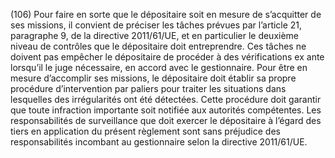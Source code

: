 (106) Pour faire en sorte que le dépositaire soit en mesure de s’acquitter de ses missions, il convient de préciser les tâches prévues par l’article 21, paragraphe 9, de la directive 2011/61/UE, et en particulier le deuxième niveau de contrôles que le dépositaire doit entreprendre. Ces tâches ne doivent pas empêcher le dépositaire de procéder à des vérifications ex ante lorsqu’il le juge nécessaire, en accord avec le gestionnaire. Pour être en mesure d’accomplir ses missions, le dépositaire doit établir sa propre procédure d’intervention par paliers pour traiter les situations dans lesquelles des irrégularités ont été détectées. Cette procédure doit garantir que toute infraction importante soit notifiée aux autorités compétentes. Les responsabilités de surveillance que doit exercer le dépositaire à l’égard des tiers en application du présent règlement sont sans préjudice des responsabilités incombant au gestionnaire selon la directive 2011/61/UE.